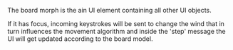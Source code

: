The board morph is the ain UI element containing all other UI objects.

If it has focus, incoming keystrokes will be sent to change the wind that in turn influences the movement algorithm and inside the 'step' message the UI will get updated according to the  board model.